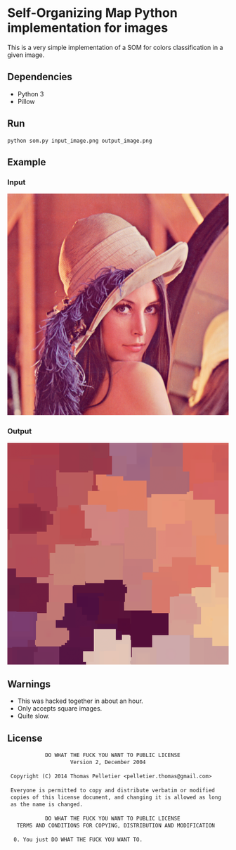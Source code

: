 # Self-Organizing Map Python implementation for images

This is a very simple implementation of a SOM for colors classification in
a given image.

## Dependencies

* Python 3
* Pillow

## Run

    python som.py input_image.png output_image.png

## Example

### Input

![Lenna](lenna.png?raw=true)

### Output

![Result](result.png?raw=true)

## Warnings

* This was hacked together in about an hour.
* Only accepts square images.
* Quite slow.


## License

                DO WHAT THE FUCK YOU WANT TO PUBLIC LICENSE
                        Version 2, December 2004

     Copyright (C) 2014 Thomas Pelletier <pelletier.thomas@gmail.com>

     Everyone is permitted to copy and distribute verbatim or modified
     copies of this license document, and changing it is allowed as long
     as the name is changed.

                DO WHAT THE FUCK YOU WANT TO PUBLIC LICENSE
       TERMS AND CONDITIONS FOR COPYING, DISTRIBUTION AND MODIFICATION

      0. You just DO WHAT THE FUCK YOU WANT TO.

